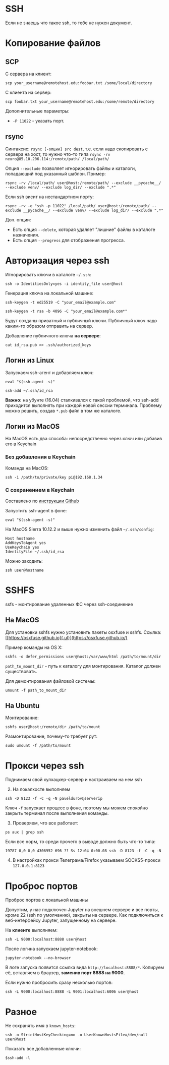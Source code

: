 # SSH

Если не знаешь что такое ssh, то тебе не нужен документ.

# Копирование файлов

## SCP

С сервера на клиент:

```
scp your_username@remotehost.edu:foobar.txt /some/local/directory
```

С клиента на сервер:

```
scp foobar.txt your_username@remotehost.edu:/some/remote/directory
```

Дополнительные параметры:

- `-P 11022` - указать порт.

## rsync

Cинтаксис: `rsync [-опции] src dest`, т.е. если надо скопировать с
сервера на хост, то нужно что-то типа `rsync -rv neuro@85.10.206.114:/remote/path/ /local/path/`

Опция `--exclude` позволяет игнорировать файлы и каталоги, попадающий под
указанный шаблон. Пример:

```
rsync -rv /local/path/ user@host:/remote/path/ --exclude __pycache__/ --exclude venv/ --exclude log_dir/ --exclude ".*"
```

Если ssh висит на нестандартном порту:

```
rsync -rv -e "ssh -p 11022" /local/path/ user@host:/remote/path/ --exclude __pycache__/ --exclude venv/ --exclude log_dir/ --exclude ".*"
```

Доп. опции:
- Есть опция `--delete`, которая удаляет "лишние" файлы в каталоге назначения.
- Есть опция `--progress` для отображения прогресса.

# Авторизация через ssh

Игнорировать ключи в каталоге `~/.ssh`:

```
ssh -o IdentitiesOnly=yes -i identity_file user@host
```

Генерация ключа на локальной машине:

```
ssh-keygen -t ed25519 -C "your_email@example.com"

ssh-keygen -t rsa -b 4096 -C "your_email@example.com*"
```

Будут созданы приватный и публичный ключи. Публичный ключ надо каким-то
образом отправить на сервер.

Добавление публичного ключа **на сервере**:

```
cat id_rsa.pub >> .ssh/authorized_keys
```

## Логин из Linux

Запускаем ssh-агент и добавляем ключ:

```
eval "$(ssh-agent -s)"

ssh-add ~/.ssh/id_rsa
```

**Важно:** на убунте (16.04) сталкивался с такой проблемой, что ssh-add
приходится выполнять при каждой новой сессии терминала. Проблему можно
решить, создав `*.pub` файл в том же каталоге.

## Логин из MacOS

На MacOS есть два способа: непосредственно через ключ или добавив его в
Keychain

### Без добавления в Keychain

Команда на MacOS:

```
ssh -i /path/to/private/key pi@192.168.1.34
```

### С сохранением в Keychain

Составлено по [инструкции Github](https://help.github.com/articles/connecting-to-github-with-ssh/)

Запустить ssh-agent в фоне:

```
eval "$(ssh-agent -s)"
```

На MacOS Sierra 10.12.2 и выше нужно изменить файл `~/.ssh/config`:

```
Host hostname
AddKeysToAgent yes
UseKeychain yes
IdentityFile ~/.ssh/id_rsa
```

Можно заходить:

```
ssh user@hostname
```

# SSHFS

ssfs - монтирование удаленных ФС через ssh-соединение

## На MacOS

Для установки sshfs нужно установить пакеты osxfuse и sshfs. Ссылка:
[[https://osxfuse.github.io]{.ul}](https://osxfuse.github.io/)

Пример команды на OS X:

```
sshfs -o defer_permissions user@host:/var/www/html /path/to/mount/dir
```

`path_to_mount_dir` - путь к каталогу для монтирования. Каталог должен
существовать.

Для демонтирования файловой системы:

```
umount -f path_to_mount_dir
```

## На Ubuntu

Монтирование:

```
sshfs user@host:/remote/dir /path/to/mount
```

Размонтирование, почему-то требует рут:

```
sudo umount -f /path/to/mount
```

# Прокси через ssh

Поднимаем свой кулхацкер-сервер и настраиваем на нем ssh

2. На локалхосте выполняем

```
ssh -D 8123 -f -C -q -N paveldurov@serverip
```

Ключ `-f` запускает процесс в фоне, поэтому мы можем спокойно закрыть
терминал после выполнения команды.

3. Проверяем, что все работает:

```
ps aux | grep ssh
```

Если все норм, то среди прочего в выводе должно быть что-то типа:

```
19787 0,0 0,0 4306952 696 ?? Ss 12:04 0:00.08 ssh -D 8123 -f -C -q -N
```

4. В настройках прокси Телеграма/Firefox указываем SOCKS5-прокси `127.0.0.1:8123`

# Проброс портов

Проброс портов с локальной машины

Допустим, у нас подключен Jupyter на внешнем сервере и все порты, кроме
22 (ssh по умолчанию), закрыты на сервере. Как подключиться к
веб-интерфейсу Jupyter, запущенному на сервере.

На **клиенте** выполняем:

```
ssh -L 9000:localhost:8888 user@host
```

После логина запускаем jupyter-notebook:

```
jupyter-notebook --no-browser
```

В логе запуска появится ссылка вида `http://localhost:8888/*`. Копируем
её, вставляем в браузер, **заменив порт 8888 на 9000**.

Если нужно пробросить сразу несколько портов:

```
ssh -L 9000:localhost:8888 -L 9001:localhost:6006 user@host
```

# Разное

Не сохранять имя в `known_hosts`:

```
ssh -o StrictHostKeyChecking=no -o UserKnownHostsFile=/dev/null user@host
```

Показать все добавленные ключи:

```
$ssh-add -l
```
